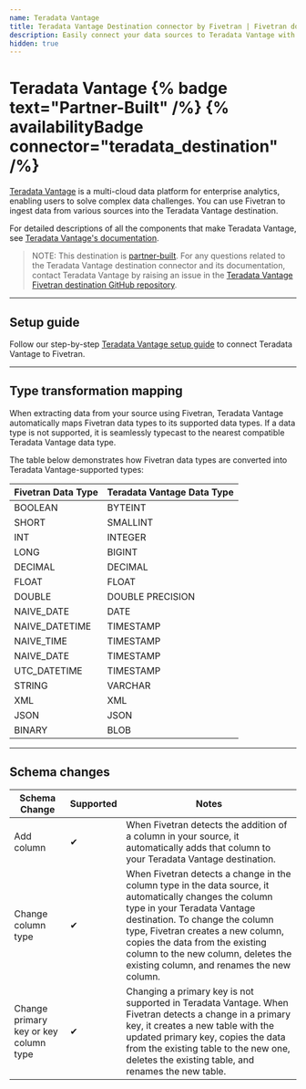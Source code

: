 ```yaml
---
name: Teradata Vantage
title: Teradata Vantage Destination connector by Fivetran | Fivetran documentation
description: Easily connect your data sources to Teradata Vantage with Fivetran. Check out our documentation to start syncing your applications, databases, and events today.
hidden: true
---
```


# Teradata Vantage {% badge text="Partner-Built" /%} {% availabilityBadge connector="teradata_destination" /%}


[Teradata Vantage](https://www.teradata.com/) is a multi-cloud data platform for enterprise analytics, enabling users to solve complex data challenges. You can use Fivetran to ingest data from various sources into the Teradata Vantage destination.

For detailed descriptions of all the components that make Teradata Vantage, see [Teradata Vantage's documentation](https://docs.teradata.com/).

> NOTE: This destination is [partner-built](/docs/partner-built-program). For any questions related to the Teradata Vantage destination connector and its documentation, contact Teradata Vantage by raising an issue in the [Teradata Vantage Fivetran destination GitHub repository](https://github.com/Teradata/fivetran-destination-connector).

----

## Setup guide

Follow our step-by-step [Teradata Vantage setup guide](/docs/destinations/teradata/setup-guide) to connect Teradata Vantage to Fivetran.

----

## Type transformation mapping

When extracting data from your source using Fivetran, Teradata Vantage automatically maps Fivetran data types to its supported data types. If a data type is not supported, it is seamlessly typecast to the nearest compatible Teradata Vantage data type.

The table below demonstrates how Fivetran data types are converted into Teradata Vantage-supported types:

| Fivetran Data Type  | Teradata Vantage Data Type      |
|---------------------|---------------------------------|
| BOOLEAN             | BYTEINT                         |
| SHORT               | SMALLINT                        |
| INT                 | INTEGER                         |
| LONG                | BIGINT                          |
| DECIMAL             | DECIMAL                         |
| FLOAT               | FLOAT                           |
| DOUBLE              | DOUBLE PRECISION                |
| NAIVE_DATE          | DATE                            |
| NAIVE_DATETIME      | TIMESTAMP                       |
| NAIVE_TIME          | TIMESTAMP                       |
| NAIVE_DATE          | TIMESTAMP                       |
| UTC_DATETIME        | TIMESTAMP                       |
| STRING              | VARCHAR                         |
| XML                 | XML                             |
| JSON                | JSON                            |
| BINARY              | BLOB                            |

----

## Schema changes

| Schema Change          | Supported | Notes                                                                                                                                                                                                                                                                                                                                   |
|------------------------|-----------|-----------------------------------------------------------------------------------------------------------------------------------------------------------------------------------------------------------------------------------------------------------------------------------------------------------------------------------------|
| Add column                    | ✔       | When Fivetran detects the addition of a column in your source, it automatically adds that column to your Teradata Vantage destination.                                                                                                                                                                                              |
| Change column type            | ✔       | When Fivetran detects a change in the column type in the data source, it automatically changes the column type in your Teradata Vantage destination. To change the column type, Fivetran creates a new column, copies the data from the existing column to the new column, deletes the existing column, and renames the new column. |
| Change primary key or key column type | ✔       | Changing a primary key is not supported in Teradata Vantage. When Fivetran detects a change in a primary key, it creates a new table with the updated primary key, copies the data from the existing table to the new one, deletes the existing table, and renames the new table.                                                                           |
